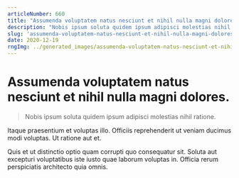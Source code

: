 ```yaml
---
articleNumber: 660
title: "Assumenda voluptatem natus nesciunt et nihil nulla magni dolores."
description: "Nobis ipsum soluta quidem ipsum adipisci molestias nihil ratione."
slug: 'assumenda-voluptatem-natus-nesciunt-et-nihil-nulla-magni-dolores.'
date: 2020-12-19
rngImg: ../generated_images/assumenda-voluptatem-natus-nesciunt-et-nihil-nulla-magni-dolores..jpg
---
```


# Assumenda voluptatem natus nesciunt et nihil nulla magni dolores.

> Nobis ipsum soluta quidem ipsum adipisci molestias nihil ratione.

Itaque praesentium et voluptas illo. Officiis reprehenderit ut veniam ducimus modi voluptas. Ut ratione aut et.
 Quis et ut distinctio optio quam corrupti quo consequatur sit. Soluta aut excepturi voluptatibus iste iusto quae laborum voluptas in. Officia rerum perspiciatis architecto quia omnis.
